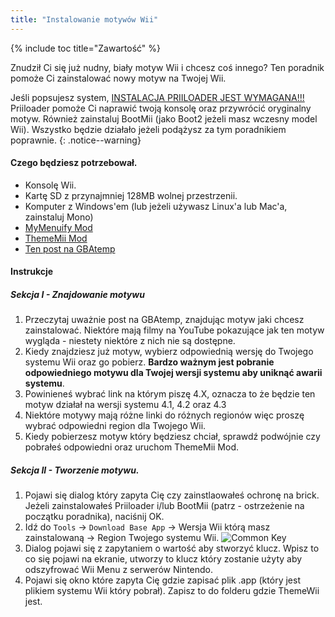 ```yaml
---
title: "Instalowanie motywów Wii"
---
```


{% include toc title="Zawartość" %}

Znudził Ci się już nudny, biały motyw Wii i chcesz coś innego? Ten poradnik pomoże Ci zainstalować nowy motyw na Twojej Wii.

Jeśli popsujesz system, [INSTALACJA PRIILOADER JEST WYMAGANA!!!](priiloader) Priiloader pomoże Ci naprawić twoją konsolę oraz przywrócić oryginalny motyw. Również zainstaluj BootMii (jako Boot2 jeżeli masz wczesny model Wii). Wszystko będzie działało jeżeli podążysz za tym poradnikiem poprawnie.
{: .notice--warning}

#### Czego będziesz potrzebował.
* Konsolę Wii.
* Kartę SD z przynajmniej 128MB wolnej przestrzenii.
* Komputer z Windows'em (lub jeżeli używasz Linux'a lub Mac'a, zainstaluj Mono)
* [MyMenuify Mod](/assets/files/MyMenuifyModv1.5.zip)
* [ThemeMii Mod](/assets/files/New_Thememii_MOD.rar)
* [Ten post na GBAtemp](https://gbatemp.net/threads/wii-theme-team-creations-v2.336596/)

#### Instrukcje

##### Sekcja I - Znajdowanie motywu


1. Przeczytaj uważnie post na GBAtemp, znajdując motyw jaki chcesz zainstalować. Niektóre mają filmy na YouTube pokazujące jak ten motyw wygląda - niestety niektóre z nich nie są dostępne.
1. Kiedy znajdziesz już motyw, wybierz odpowiednią wersję do Twojego systemu Wii oraz go pobierz. **Bardzo ważnym jest pobranie odpowiedniego motywu dla Twojej wersji systemu aby uniknąć awarii systemu**.
1. Powinieneś wybrać link na którym piszę 4.X, oznacza to że będzie ten motyw działał na wersji systemu 4.1, 4.2 oraz 4.3
1. Niektóre motywy mają różne linki do różnych regionów więc proszę wybrać odpowiedni region dla Twojego Wii.
1. Kiedy pobierzesz motyw który będziesz chciał, sprawdź podwójnie czy pobrałeś odpowiedni oraz uruchom ThemeMii Mod.

##### Sekcja II - Tworzenie motywu.

1. Pojawi się dialog który zapyta Cię czy zainstlaowałeś ochronę na brick. Jeżeli zainstalowałeś Priiloader i/lub BootMii (patrz - ostrzeżenie na początku poradnika), naciśnij OK.
1. Idź do `Tools` -> `Download Base App` -> Wersja Wii którą masz zainstalowaną -> Region Twojego systemu Wii.
![Common Key](/images/Theme/common-key.png)
1. Dialog pojawi się z zapytaniem o wartość aby stworzyć klucz. Wpisz to co się pojawi na ekranie, utworzy to klucz który zostanie użyty aby odszyfrować Wii Menu z serwerów Nintendo.
1. Pojawi się okno które zapyta Cię gdzie zapisać plik .app (który jest plikiem systemu Wii który pobrał). Zapisz to do folderu gdzie ThemeWii jest.
